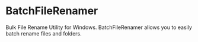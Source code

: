 # BatchFileRenamer
Bulk File Rename Utility for Windows. BatchFileRenamer allows you to easily batch rename files and folders.
